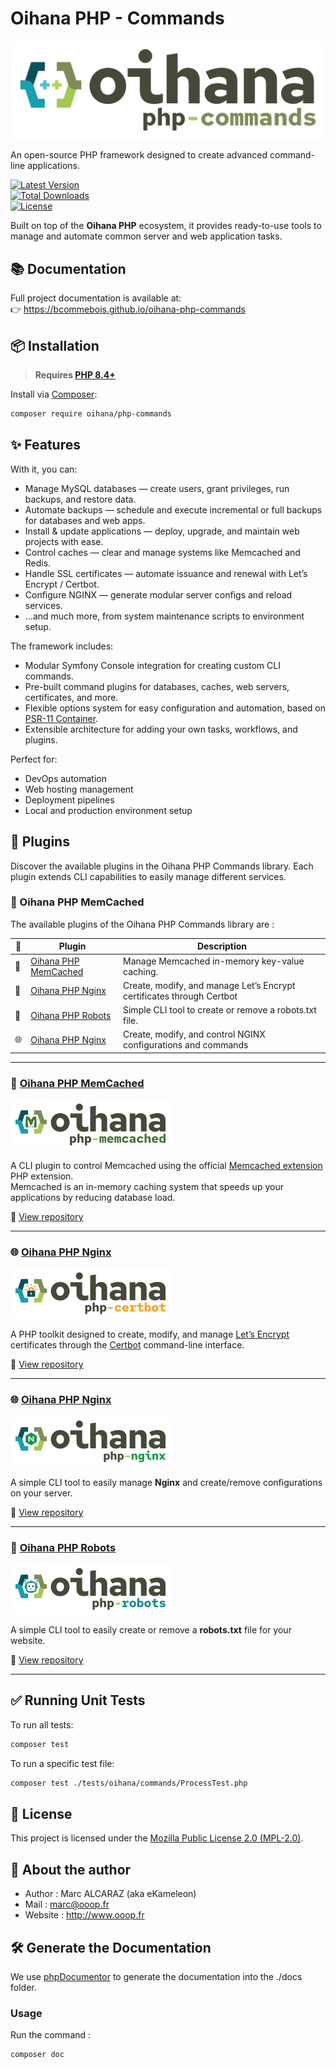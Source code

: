 # Oihana PHP - Commands

![Oihana Php Core](https://raw.githubusercontent.com/BcommeBois/oihana-php-commands/main/assets/images/oihana-php-commands-logo-inline-512x160.png)

An open-source PHP framework designed to create advanced command-line applications. 

[![Latest Version](https://img.shields.io/packagist/v/oihana/php-commands.svg?style=flat-square)](https://packagist.org/packages/oihana/php-commands)  
[![Total Downloads](https://img.shields.io/packagist/dt/oihana/php-commands.svg?style=flat-square)](https://packagist.org/packages/oihana/php-commands)  
[![License](https://img.shields.io/packagist/l/oihana/php-commands.svg?style=flat-square)](LICENSE)

Built on top of the **Oihana PHP** ecosystem, it provides ready-to-use tools to manage and automate common server and web application tasks.

## 📚 Documentation

Full project documentation is available at:  
👉 https://bcommebois.github.io/oihana-php-commands

## 📦 Installation

> **Requires [PHP 8.4+](https://php.net/releases/)**

Install via [Composer](https://getcomposer.org):
```bash
composer require oihana/php-commands
```

## ✨ Features

With it, you can:
- Manage MySQL databases — create users, grant privileges, run backups, and restore data.
- Automate backups — schedule and execute incremental or full backups for databases and web apps.
- Install & update applications — deploy, upgrade, and maintain web projects with ease.
- Control caches — clear and manage systems like Memcached and Redis.
- Handle SSL certificates — automate issuance and renewal with Let’s Encrypt / Certbot.
- Configure NGINX — generate modular server configs and reload services.
- …and much more, from system maintenance scripts to environment setup.

The framework includes:
- Modular Symfony Console integration for creating custom CLI commands.
- Pre-built command plugins for databases, caches, web servers, certificates, and more.
- Flexible options system for easy configuration and automation, based on [PSR-11 Container](https://www.php-fig.org/psr/psr-11/).
- Extensible architecture for adding your own tasks, workflows, and plugins.

Perfect for:
- DevOps automation
- Web hosting management
- Deployment pipelines
- Local and production environment setup

## 🔌 Plugins

Discover the available plugins in the Oihana PHP Commands library. Each plugin extends CLI capabilities to easily manage different services.

### 🧠 Oihana PHP MemCached

The available plugins of the Oihana PHP Commands library are :

| 🔌 | Plugin                                                                     | Description                                                           | 
|----|----------------------------------------------------------------------------|-----------------------------------------------------------------------|
| 🧠 | [Oihana PHP MemCached](https://github.com/BcommeBois/oihana-php-memcached) | Manage Memcached in-memory key-value caching.                         |
| 🔏 | [Oihana PHP Nginx](https://github.com/BcommeBois/oihana-php-certbot)       | Create, modify, and manage Let’s Encrypt certificates through Certbot |
| 🤖 | [Oihana PHP Robots](https://github.com/BcommeBois/oihana-php-robots)       | Simple CLI tool to create or remove a robots.txt file.                |  
| 🌐 | [Oihana PHP Nginx](https://github.com/BcommeBois/oihana-php-nginx)         | Create, modify, and control NGINX configurations and commands         |

---

### 🧠 [Oihana PHP MemCached](https://github.com/BcommeBois/oihana-php-memcached)

<a href="https://github.com/BcommeBois/oihana-php-memcached">
    <img src="https://raw.githubusercontent.com/BcommeBois/oihana-php-memcached/main/assets/images/oihana-php-memcached-logo-inline-512x160.png" width="256px" height="80px"/>
</a>

A CLI plugin to control Memcached using the official [Memcached extension](https://www.php.net/manual/en/book.memcached.php) PHP extension.  
Memcached is an in-memory caching system that speeds up your applications by reducing database load.

🔗 [View repository](https://github.com/BcommeBois/oihana-php-memcached)

---

### 🌐 [Oihana PHP Nginx](https://github.com/BcommeBois/oihana-php-certbot)

<a href="https://github.com/BcommeBois/oihana-php-certbot">
    <img src="https://raw.githubusercontent.com/BcommeBois/oihana-php-certbot/main/assets/images/oihana-php-certbot-logo-inline-512x160.png" width="256px" height="80px"/>
</a>

A PHP toolkit designed to create, modify, and manage [Let’s Encrypt](https://letsencrypt.org/) certificates through the [Certbot](https://certbot.eff.org/) command-line interface.

🔗 [View repository](https://github.com/BcommeBois/oihana-php-certbot)

---

### 🌐 [Oihana PHP Nginx](https://github.com/BcommeBois/oihana-php-nginx)

<a href="https://github.com/BcommeBois/oihana-php-nginx">
    <img src="https://raw.githubusercontent.com/BcommeBois/oihana-php-nginx/main/assets/images/oihana-php-nginx-logo-inline-512x160.png" width="256px" height="80px"/>
</a>

A simple CLI tool to easily manage **Nginx** and create/remove configurations on your server.

🔗 [View repository](https://github.com/BcommeBois/oihana-php-nginx)

---

### 🤖 [Oihana PHP Robots](https://github.com/BcommeBois/oihana-php-robots)

<a href="https://github.com/BcommeBois/oihana-php-robots">
    <img src="https://raw.githubusercontent.com/BcommeBois/oihana-php-robots/main/assets/images/oihana-php-robots-logo-inline-512x160.png" width="256px" height="80px"/>
</a>

A simple CLI tool to easily create or remove a **robots.txt** file for your website.

🔗 [View repository](https://github.com/BcommeBois/oihana-php-robots)

---

## ✅ Running Unit Tests

To run all tests:
```bash
composer test
```

To run a specific test file:
```bash
composer test ./tests/oihana/commands/ProcessTest.php
```

## 🧾 License

This project is licensed under the [Mozilla Public License 2.0 (MPL-2.0)](https://www.mozilla.org/en-US/MPL/2.0/).

## 👤 About the author

* Author : Marc ALCARAZ (aka eKameleon)
* Mail : marc@ooop.fr
* Website : http://www.ooop.fr

## 🛠️ Generate the Documentation

We use [phpDocumentor](https://phpdoc.org/) to generate the documentation into the ./docs folder.

### Usage
Run the command :
```bash
composer doc
```